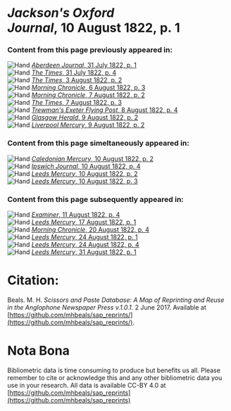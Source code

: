 # *Jackson's Oxford Journal*, 10 August 1822, p. 1  
  
### Content from this page previously appeared in:  
![Hand](http://scissorsandpaste.net/wp-content/uploads/2017/06/smallhandpointer.png) [*Aberdeen Journal*, 31 July 1822, p. 1](https://mhbeals.github.io/sap_html/Aberdeen-Journal/Aberdeen-Journal-31-July-1822-p-1)  
![Hand](http://scissorsandpaste.net/wp-content/uploads/2017/06/smallhandpointer.png) [*The Times*, 31 July 1822, p. 4](https://mhbeals.github.io/sap_html/The-Times/The-Times-31-July-1822-p-4)  
![Hand](http://scissorsandpaste.net/wp-content/uploads/2017/06/smallhandpointer.png) [*The Times*, 3 August 1822, p. 2](https://mhbeals.github.io/sap_html/The-Times/The-Times-3-August-1822-p-2)  
![Hand](http://scissorsandpaste.net/wp-content/uploads/2017/06/smallhandpointer.png) [*Morning Chronicle*, 6 August 1822, p. 3](https://mhbeals.github.io/sap_html/Morning-Chronicle/Morning-Chronicle-6-August-1822-p-3)  
![Hand](http://scissorsandpaste.net/wp-content/uploads/2017/06/smallhandpointer.png) [*Morning Chronicle*, 7 August 1822, p. 2](https://mhbeals.github.io/sap_html/Morning-Chronicle/Morning-Chronicle-7-August-1822-p-2)  
![Hand](http://scissorsandpaste.net/wp-content/uploads/2017/06/smallhandpointer.png) [*The Times*, 7 August 1822, p. 3](https://mhbeals.github.io/sap_html/The-Times/The-Times-7-August-1822-p-3)  
![Hand](http://scissorsandpaste.net/wp-content/uploads/2017/06/smallhandpointer.png) [*Trewman's Exeter Flying Post*, 8 August 1822, p. 4](https://mhbeals.github.io/sap_html/Trewman's-Exeter-Flying-Post/Trewman's-Exeter-Flying-Post-8-August-1822-p-4)  
![Hand](http://scissorsandpaste.net/wp-content/uploads/2017/06/smallhandpointer.png) [*Glasgow Herald*, 9 August 1822, p. 2](https://mhbeals.github.io/sap_html/Glasgow-Herald/Glasgow-Herald-9-August-1822-p-2)  
![Hand](http://scissorsandpaste.net/wp-content/uploads/2017/06/smallhandpointer.png) [*Liverpool Mercury*, 9 August 1822, p. 2](https://mhbeals.github.io/sap_html/Liverpool-Mercury/Liverpool-Mercury-9-August-1822-p-2)  
  
### Content from this page simeltaneously appeared in:  
![Hand](http://scissorsandpaste.net/wp-content/uploads/2017/06/smallhandpointer.png) [*Caledonian Mercury*, 10 August 1822, p. 2](https://mhbeals.github.io/sap_html/Caledonian-Mercury/Caledonian-Mercury-10-August-1822-p-2)  
![Hand](http://scissorsandpaste.net/wp-content/uploads/2017/06/smallhandpointer.png) [*Ipswich Journal*, 10 August 1822, p. 4](https://mhbeals.github.io/sap_html/Ipswich-Journal/Ipswich-Journal-10-August-1822-p-4)  
![Hand](http://scissorsandpaste.net/wp-content/uploads/2017/06/smallhandpointer.png) [*Leeds Mercury*, 10 August 1822, p. 2](https://mhbeals.github.io/sap_html/Leeds-Mercury/Leeds-Mercury-10-August-1822-p-2)  
![Hand](http://scissorsandpaste.net/wp-content/uploads/2017/06/smallhandpointer.png) [*Leeds Mercury*, 10 August 1822, p. 3](https://mhbeals.github.io/sap_html/Leeds-Mercury/Leeds-Mercury-10-August-1822-p-3)  
  
### Content from this page subsequently appeared in:  
![Hand](http://scissorsandpaste.net/wp-content/uploads/2017/06/smallhandpointer.png) [*Examiner*, 11 August 1822, p. 4](https://mhbeals.github.io/sap_html/Examiner/Examiner-11-August-1822-p-4)  
![Hand](http://scissorsandpaste.net/wp-content/uploads/2017/06/smallhandpointer.png) [*Leeds Mercury*, 17 August 1822, p. 1](https://mhbeals.github.io/sap_html/Leeds-Mercury/Leeds-Mercury-17-August-1822-p-1)  
![Hand](http://scissorsandpaste.net/wp-content/uploads/2017/06/smallhandpointer.png) [*Morning Chronicle*, 20 August 1822, p. 4](https://mhbeals.github.io/sap_html/Morning-Chronicle/Morning-Chronicle-20-August-1822-p-4)  
![Hand](http://scissorsandpaste.net/wp-content/uploads/2017/06/smallhandpointer.png) [*Leeds Mercury*, 24 August 1822, p. 1](https://mhbeals.github.io/sap_html/Leeds-Mercury/Leeds-Mercury-24-August-1822-p-1)  
![Hand](http://scissorsandpaste.net/wp-content/uploads/2017/06/smallhandpointer.png) [*Leeds Mercury*, 24 August 1822, p. 4](https://mhbeals.github.io/sap_html/Leeds-Mercury/Leeds-Mercury-24-August-1822-p-4)  
![Hand](http://scissorsandpaste.net/wp-content/uploads/2017/06/smallhandpointer.png) [*Leeds Mercury*, 31 August 1822, p. 1](https://mhbeals.github.io/sap_html/Leeds-Mercury/Leeds-Mercury-31-August-1822-p-1)  


# Citation: 

Beals. M. H. *Scissors and Paste Database: A Map of Reprinting and Reuse in the Anglophone Newspaper Press v.1.0.1.* 2 June 2017. Available at [https://github.com/mhbeals/sap_reprints/](https://github.com/mhbeals/sap_reprints/). 

# Nota Bona

Bibliometric data is time consuming to produce but benefits us all. Please remember to cite or acknowledge this and any other bibliometric data you use in your research. All data is available CC-BY 4.0 at [https://github.com/mhbeals/sap_reprints](https://github.com/mhbeals/sap_reprints)